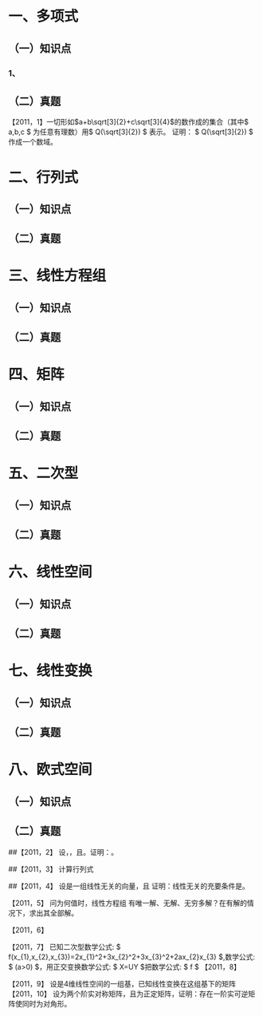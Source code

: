 # 一、多项式
## （一）知识点
### 1、
## （二）真题
【2011，1】一切形如$a+b\sqrt[3]{2}+c\sqrt[3]{4}$的数作成的集合（其中$ a,b,c $ 为任意有理数）用$ Q(\sqrt[3]{2}) $ 表示。
证明： $ Q(\sqrt[3]{2}) $ 作成一个数域。
# 二、行列式
## （一）知识点
## （二）真题

# 三、线性方程组
## （一）知识点
## （二）真题

# 四、矩阵
## （一）知识点
## （二）真题

# 五、二次型
## （一）知识点
## （二）真题

# 六、线性空间
## （一）知识点
## （二）真题

# 七、线性变换
## （一）知识点
## （二）真题

# 八、欧式空间
## （一）知识点
## （二）真题

 
 

 
##【2011，2】
设，，且。证明：。

##【2011，3】
计算行列式

##【2011，4】
设是一组线性无关的向量，且
证明：线性无关的充要条件是。

【2011，5】
问为何值时，线性方程组
有唯一解、无解、无穷多解？在有解的情况下，求出其全部解。

【2011，6】

【2011，7】
已知二次型数学公式: $ f(x_{1},x_{2},x_{3})=2x_{1}^2+3x_{2}^2+3x_{3}^2+2ax_{2}x_{3} $,数学公式: $ (a>0) $，用正交变换数学公式: $ X=UY $把数学公式: $ f $
【2011，8】

【2011，9】
设是4维线性空间的一组基，已知线性变换在这组基下的矩阵
【2011，10】
设为两个阶实对称矩阵，且为正定矩阵，证明：存在一阶实可逆矩阵使同时为对角形。
